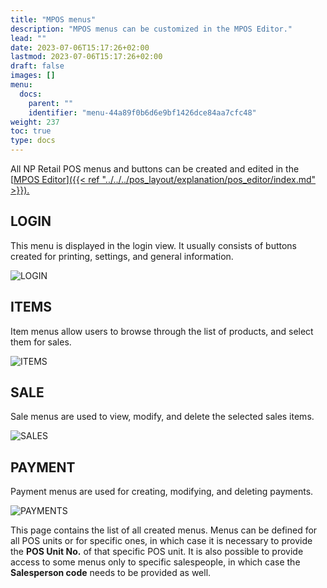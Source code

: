 ```yaml
---
title: "MPOS menus"
description: "MPOS menus can be customized in the MPOS Editor."
lead: ""
date: 2023-07-06T15:17:26+02:00
lastmod: 2023-07-06T15:17:26+02:00
draft: false
images: []
menu:
  docs:
    parent: ""
    identifier: "menu-44a89f0b6d6e9bf1426dce84aa7cfc48"
weight: 237
toc: true
type: docs
---
```


All NP Retail POS menus and buttons can be created and edited in the [<ins>MPOS Editor<ins>]({{< ref "../../../pos_layout/explanation/pos_editor/index.md" >}}).

## LOGIN

This menu is displayed in the login view. It usually consists of buttons created for printing, settings, and general information.

![LOGIN](mpos_login.png) 

## ITEMS

Item menus allow users to browse through the list of products, and select them for sales.

![ITEMS](mpos_items.png) 

## SALE

Sale menus are used to view, modify, and delete the selected sales items.

![SALES](mpos_sales.png) 

## PAYMENT

Payment menus are used for creating, modifying, and deleting payments.

![PAYMENTS](mpos_payments.png)

This page contains the list of all created menus. Menus can be defined for all POS units or for specific ones, in which case it is necessary to provide the **POS Unit No.** of that specific POS unit. It is also possible to provide access to some menus only to specific salespeople, in which case the **Salesperson code** needs to be provided as well.  
